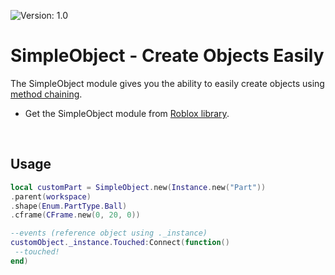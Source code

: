 ![Version: 1.0](https://img.shields.io/badge/Version-1.0-blue?style=for-the-badge)

# SimpleObject - Create Objects Easily

The SimpleObject module gives you the ability to easily create objects using [method chaining](https://en.wikipedia.org/wiki/Method_chaining).
<br>

- Get the SimpleObject module from [Roblox library](https://www.roblox.com/library/6834982845/SimpleObject-Create-Objects-Easily).

<br>

## Usage

```lua
local customPart = SimpleObject.new(Instance.new("Part"))
.parent(workspace)
.shape(Enum.PartType.Ball)
.cframe(CFrame.new(0, 20, 0))

--events (reference object using ._instance)
customObject._instance.Touched:Connect(function()
 --touched!
end)
```
